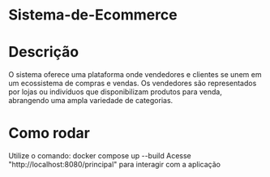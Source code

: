 # Sistema-de-Ecommerce

# Descrição
O sistema oferece uma plataforma onde vendedores e clientes se unem em um ecossistema de compras e vendas. Os vendedores são representados por lojas ou indivíduos que disponibilizam produtos para venda, abrangendo uma ampla variedade de categorias.

# Como rodar

Utilize o comando:  docker compose up --build
Acesse "http://localhost:8080/principal" para interagir com a aplicação
